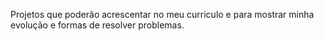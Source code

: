 Projetos que poderão acrescentar no meu curriculo
e para mostrar minha evolução e formas de resolver problemas.
